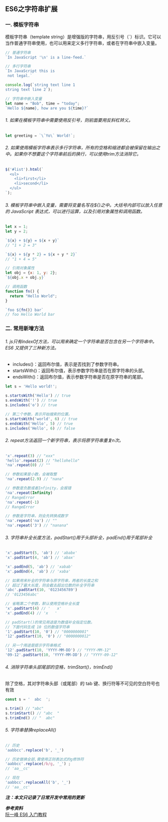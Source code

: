 ## ES6之字符串扩展
### 一. 模板字符串
模板字符串（template string）是增强版的字符串，用反引号（`）标识。它可以当作普通字符串使用，也可以用来定义多行字符串，或者在字符串中嵌入变量。

```js
// 普通字符串
`In JavaScript '\n' is a line-feed.`

// 多行字符串
`In JavaScript this is
 not legal.`

console.log(`string text line 1
string text line 2`);

// 字符串中嵌入变量
let name = "Bob", time = "today";
`Hello ${name}, how are you ${time}?`
```

###### 1.  如果在模板字符串中需要使用反引号，则前面要用反斜杠转义。
```js
let greeting = `\`Yo\` World!`;
```
###### 2. 如果使用模板字符串表示多行字符串，所有的空格和缩进都会被保留在输出之中。如果你不想要这个字符串前后的换行，可以使用trim方法消除它。
```js
$('#list').html(`
  <ul>
    <li>first</li>
    <li>second</li>
  </ul>
`);
```

###### 3. 模板字符串中嵌入变量，需要将变量名写在${}之中。大括号内部可以放入任意的 JavaScript 表达式，可以进行运算，以及引用对象属性和调用函数。

```js
let x = 1;
let y = 2;

`${x} + ${y} = ${x + y}`
// "1 + 2 = 3"

`${x} + ${y * 2} = ${x + y * 2}`
// "1 + 4 = 5"

// 引用对象属性
let obj = {x: 1, y: 2};
`${obj.x + obj.y}`

// 调用函数
function fn() {
  return "Hello World";
}

`foo ${fn()} bar`
// foo Hello World bar
```

### 二. 常用新增方法
###### 1.  js只有indexOf方法，可以用来确定一个字符串是否包含在另一个字符串中。ES6 又提供了三种新方法。
- includes()：返回布尔值，表示是否找到了参数字符串。
- startsWith()：返回布尔值，表示参数字符串是否在原字符串的头部。
- endsWith()：返回布尔值，表示参数字符串是否在原字符串的尾部。

```js
let s = 'Hello world!';

s.startsWith('Hello') // true
s.endsWith('!') // true
s.includes('o') // true

// 第二个参数，表示开始搜索的位置。
s.startsWith('world', 6) // true
s.endsWith('Hello', 5) // true
s.includes('Hello', 6) // false
```
###### 2. repeat方法返回一个新字符串，表示将原字符串重复n次。
```js
'x'.repeat(3) // "xxx"
'hello'.repeat(2) // "hellohello"
'na'.repeat(0) // ""

// 参数如果是小数，会被取整
'na'.repeat(2.9) // "nana"

// 参数是负数或者Infinity，会报错
'na'.repeat(Infinity)
// RangeError
'na'.repeat(-1)
// RangeError

// 参数是字符串，则会先转换成数字
'na'.repeat('na') // ""
'na'.repeat('3') // "nanana"
```
###### 3. 字符串补全长度方法，padStart()用于头部补全，padEnd()用于尾部补全
```js
'x'.padStart(5, 'ab') // 'ababx'
'x'.padStart(4, 'ab') // 'abax'

'x'.padEnd(5, 'ab') // 'xabab'
'x'.padEnd(4, 'ab') // 'xaba'

// 如果用来补全的字符串与原字符串，两者的长度之和
// 超过了最大长度，则会截去超出位数的补全字符串
'abc'.padStart(10, '0123456789')
// '0123456abc'

// 省略第二个参数，默认使用空格补全长度
'x'.padStart(4) // '   x'
'x'.padEnd(4) // 'x   '

// padStart()的常见用途是为数值补全指定位数。
// 下面代码生成 10 位的数值字符串
'1'.padStart(10, '0') // "0000000001"
'12'.padStart(10, '0') // "0000000012"

// 另一个用途是提示字符串格式
'12'.padStart(10, 'YYYY-MM-DD') // "YYYY-MM-12"
'09-12'.padStart(10, 'YYYY-MM-DD') // "YYYY-09-12"
```
###### 4. 消除字符串头部尾部的空格，trimStart()，trimEnd()
除了空格，其对字符串头部（或尾部）的 tab 键、换行符等不可见的空白符号也有效
```js
const s = '  abc  ';

s.trim() // "abc"
s.trimStart() // "abc  "
s.trimEnd() // "  abc"
```

###### 5. 字符串替换replaceAll()
```js
// 历史
'aabbcc'.replace('b', '_')

// 历史替换全部,需使用正则表达式的g修饰符
'aabbcc'.replace(/b/g, '_') ; 
// 'aa__cc'

// 现在
'aabbcc'.replaceAll('b', '_')
// 'aa__cc'
```


***注：本文只记录了日常开发中常用的更新***



***参考资料***  
[阮一峰 ES6 入门教程](https://es6.ruanyifeng.com/)